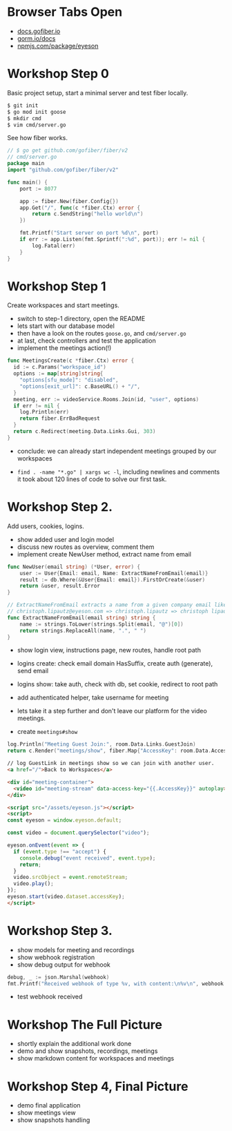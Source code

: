 # Browser Tabs Open

- [docs.gofiber.io](https://docs.gofiber.io/)
- [gorm.io/docs](https://gorm.io/docs/)
- [npmjs.com/package/eyeson](https://www.npmjs.com/package/eyeson)

# Workshop Step 0

Basic project setup, start a minimal server and test fiber locally.

```sh
$ git init
$ go mod init goose
$ mkdir cmd
$ vim cmd/server.go
```

See how fiber works.

```go
// $ go get github.com/gofiber/fiber/v2
// cmd/server.go
package main
import "github.com/gofiber/fiber/v2"

func main() {
	port := 8077

	app := fiber.New(fiber.Config{})
	app.Get("/", func(c *fiber.Ctx) error {
		return c.SendString("hello world\n")
	})

	fmt.Printf("Start server on port %d\n", port)
	if err := app.Listen(fmt.Sprintf(":%d", port)); err != nil {
		log.Fatal(err)
	}
}
```

# Workshop Step 1

Create workspaces and start meetings.

- switch to step-1 directory, open the README
- lets start with our database model
- then have a look on the routes `goose.go`, and `cmd/server.go`
- at last, check controllers and test the application
- implement the meetings action(!)

```go
func MeetingsCreate(c *fiber.Ctx) error {
  id := c.Params("workspace_id")
  options := map[string]string{
    "options[sfu_mode]": "disabled",
    "options[exit_url]": c.BaseURL() + "/",
  }
  meeting, err := videoService.Rooms.Join(id, "user", options)
  if err != nil {
    log.Println(err)
    return fiber.ErrBadRequest
  }
  return c.Redirect(meeting.Data.Links.Gui, 303)
}
```

- conclude: we can already start independent meetings grouped by our
  workspaces

- `find . -name "*.go" | xargs wc -l`, including newlines and comments it took
  about 120 lines of code to solve our first task.

# Workshop Step 2.

Add users, cookies, logins.

- show added user and login model
- discuss new routes as overview, comment them
- implement create NewUser method, extract name from email

```go
func NewUser(email string) (*User, error) {
	user := User{Email: email, Name: ExtractNameFromEmail(email)}
	result := db.Where(&User{Email: email}).FirstOrCreate(&user)
	return &user, result.Error
}

// ExtractNameFromEmail extracts a name from a given company email like,
// christoph.lipautz@eyeson.com => christoph.lipautz => christoph lipautz
func ExtractNameFromEmail(email string) string {
	name := strings.ToLower(strings.Split(email, "@")[0])
	return strings.ReplaceAll(name, ".", " ")
}
```

- show login view, instructions page, new routes, handle root path
- logins create: check email domain HasSuffix, create auth (generate), send email
- logins show: take auth, check with db, set cookie, redirect to root path
- add authenticated helper, take username for meeting


- lets take it a step further and don't leave our platform for the video
  meetings.
- create `meetings#show`

```go
log.Println("Meeting Guest Join:", room.Data.Links.GuestJoin)
return c.Render("meetings/show", fiber.Map{"AccessKey": room.Data.AccessKey})
```

```html
// log GuestLink in meetings show so we can join with another user.
<a href="/">Back to Workspaces</a>

<div id="meeting-container">
  <video id="meeting-stream" data-access-key="{{.AccessKey}}" autoplay></video>
</div>

<script src="/assets/eyeson.js"></script>
<script>
const eyeson = window.eyeson.default;

const video = document.querySelector("video");

eyeson.onEvent(event => {
  if (event.type !== "accept") {
    console.debug("event received", event.type);
    return;
  }
  video.srcObject = event.remoteStream;
  video.play();
});
eyeson.start(video.dataset.accessKey);
</script>
```

# Workshop Step 3.

- show models for meeting and recordings
- show webhook registration
- show debug output for webhook

```go
debug, _ := json.Marshal(webhook)
fmt.Printf("Received webhook of type %v, with content:\n%v\n", webhook.Type, debug)
```

- test webhook received

# Workshop The Full Picture

- shortly explain the additional work done
- demo and show snapshots, recordings, meetings
- show markdown content for workspaces and meetings

# Workshop Step 4, Final Picture

- demo final application
- show meetings view
- show snapshots handling
